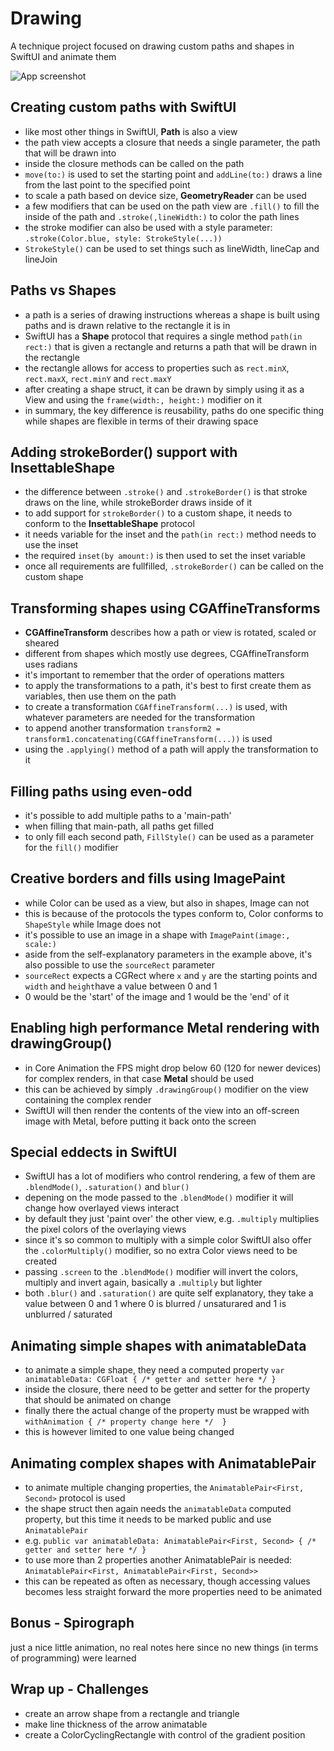 # Drawing
A technique project focused on drawing custom paths and shapes in SwiftUI and animate them

![App screenshot](Drawing.png)


## Creating custom paths with SwiftUI
- like most other things in SwiftUI, **Path** is also a view
- the path view accepts a closure that needs a single parameter, the path that will be drawn into
- inside the closure methods can be called on the path
- `move(to:)` is used to set the starting point and `addLine(to:)` draws a line from the last point to the specified point
- to scale a path based on device size, **GeometryReader** can be used
- a few modifiers that can be used on the path view are `.fill()` to fill the inside of the path and `.stroke(,lineWidth:)` to color the path lines
- the stroke modifier can also be used with a style parameter: `.stroke(Color.blue, style: StrokeStyle(...))`
- `StrokeStyle()` can be used to set things such as lineWidth, lineCap and lineJoin

## Paths vs Shapes
- a path is a series of drawing instructions whereas a shape is built using paths and is drawn relative to the rectangle it is in
- SwiftUI has a **Shape** protocol that requires a single method `path(in rect:)` that is given a rectangle and returns a path that will be drawn in the rectangle
- the rectangle allows for access to properties such as `rect.minX`, `rect.maxX`, `rect.minY` and `rect.maxY`
- after creating a shape struct, it can be drawn by simply using it as a View and using the `frame(width:, height:)` modifier on it
- in summary, the key difference is reusability, paths do one specific thing while shapes are flexible in terms of their drawing space

## Adding strokeBorder() support with InsettableShape
- the difference between `.stroke()` and `.strokeBorder()` is that stroke draws on the line, while strokeBorder draws inside of it
- to add support for `strokeBorder()` to a custom shape, it needs to conform to the **InsettableShape** protocol
- it needs variable for the inset and the `path(in rect:)` method needs to use the inset
- the required `inset(by amount:)` is then used to set the inset variable
- once all requirements are fullfilled, `.strokeBorder()` can be called on the custom shape

## Transforming shapes using CGAffineTransforms
- **CGAffineTransform** describes how a path or view is rotated, scaled or sheared
- different from shapes which mostly use degrees, CGAffineTransform uses radians
- it's important to remember that the order of operations matters
- to apply the transformations to a path, it's best to first create them as variables, then use them on the path
- to create a transformation `CGAffineTransform(...)` is used, with whatever parameters are needed for the transformation
- to append another transformation `transform2 = transform1.concatenating(CGAffineTransform(...))` is used
- using the `.applying()` method of a path will apply the transformation to it

## Filling paths using even-odd
- it's possible to add multiple paths to a 'main-path'
- when filling that main-path, all paths get filled
- to only fill each second path, `FillStyle()` can be used as a parameter for the `fill()` modifier 

## Creative borders and fills using ImagePaint
- while Color can be used as a view, but also in shapes, Image can not
- this is because of the protocols the types conform to, Color conforms to `ShapeStyle` while Image does not
- it's possible to use an image in a shape with `ImagePaint(image:, scale:)`
- aside from the self-explanatory parameters in the example above, it's also possible to use the `sourceRect` parameter
- `sourceRect` expects a CGRect where `x` and `y` are the starting points and `width` and `height`have a value between 0 and 1
- 0 would be the 'start' of the image and 1 would be the 'end' of it

## Enabling high performance Metal rendering with drawingGroup()
- in Core Animation the FPS might drop below 60 (120 for newer devices) for complex renders, in that case **Metal** should be used 
- this can be achieved by simply `.drawingGroup()` modifier on the view containing the complex render
- SwiftUI will then render the contents of the view into an off-screen image with Metal, before putting it back onto the screen

## Special eddects in SwiftUI
- SwiftUI has a lot of modifiers who control rendering, a few of them are `.blendMode()`, `.saturation()` and `blur()`
- depening on the mode passed to the `.blendMode()` modifier it will change how overlayed views interact
- by default they just 'paint over' the other view, e.g. `.multiply` multiplies the pixel colors of the overlaying views
- since it's so common to multiply with a simple color SwiftUI also offer the `.colorMultiply()` modifier, so no extra Color views need to be created
- passing `.screen` to the `.blendMode()` modifier will invert the colors, multiply and invert again, basically a `.multiply` but lighter
- both `.blur()` and `.saturation()` are quite self explanatory, they take a value between 0 and 1 where 0 is blurred / unsaturared and 1 is unblurred / saturated

## Animating simple shapes with animatableData
- to animate a simple shape, they need a computed property `var animatableData: CGFloat { /* getter and setter here */ }`
- inside the closure, there need to be getter and setter for the property that should be animated on change
- finally there the actual change of the property must be wrapped with `withAnimation { /* property change here */  }`
- this is however limited to one value being changed

## Animating complex shapes with AnimatablePair
- to animate multiple changing properties, the `AnimatablePair<First, Second>` protocol is used
- the shape struct then again needs the `animatableData` computed property, but this time it needs to be marked public and use `AnimatablePair`
- e.g. `public var animatableData: AnimatablePair<First, Second> { /* getter and setter here */ }`
- to use more than 2 properties another AnimatablePair is needed: `AnimatablePair<First, AnimatablePair<First, Second>>`
- this can be repeated as often as necessary, though accessing values becomes less straight forward the more properties need to be animated

## Bonus - Spirograph
just a nice little animation, no real notes here since no new things (in terms of programming) were learned

## Wrap up - Challenges
- create an arrow shape from a rectangle and triangle
- make line thickness of the arrow animatable
- create a ColorCyclingRectangle with control of the gradient position
